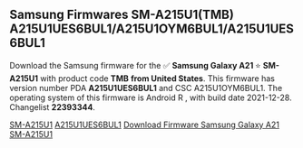 <h2>Samsung Firmwares SM-A215U1(TMB) A215U1UES6BUL1/A215U1OYM6BUL1/A215U1UES6BUL1</h2>
Download the Samsung firmware for the ✅ <strong>Samsung Galaxy A21 </strong> ⭐ <strong>SM-A215U1</strong> with product code <strong>TMB</strong> <strong> from United States</strong>. This firmware has version number PDA <strong>A215U1UES6BUL1</strong> and CSC A215U1OYM6BUL1. The operating system of this firmware is Android R , with build date 2021-12-28. Changelist <strong>22393344</strong>.

[SM-A215U1](https://samfirm.shop/samsung/model/SM-A215U1)
[A215U1UES6BUL1](https://samfirm.shop/samsung/pda/A215U1UES6BUL1)
[Download Firmware Samsung Galaxy A21 SM-A215U1](https://samfirm.shop/samsung/firmware/485953)

